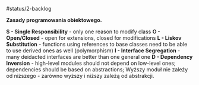 #status/2-backlog 

**Zasady programowania obiektowego.**

**S - Single Responsibility** - only one reason to modify class
**O - Open/Closed** - open for extensions, closed for modifications
**L -  Liskov Substitution** - functions using references to base classes need to be able to use derived ones as well (polymorphism)
**I - Interface Segregation** - many deidacted interfaces are better than one general one
**D - Dependency Inversion** - high-level modules should not depend on low-level ones; dependencies should be based on abstractions;
Wyższy moduł nie zależy od niższego - zarówno wyższy i niższy zależą od abstrakcji.